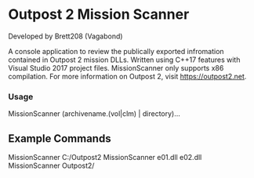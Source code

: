 # Outpost 2 Mission Scanner

Developed by Brett208 (Vagabond)

A console application to review the publically exported infromation contained in Outpost 2 mission DLLs. Written using C++17 features with Visual Studio 2017 project files. MissionScanner only supports x86 compilation. For more information on Outpost 2, visit https://outpost2.net.

### Usage

MissionScanner (archivename.(vol|clm) | directory)...

## Example Commands

MissionScanner C:/Outpost2
MissionScanner e01.dll e02.dll
MissionScanner Outpost2/

